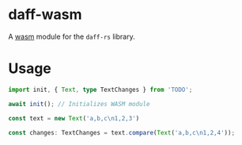 # daff-wasm

A [wasm](https://webassembly.org/) module for the `daff-rs` library.

# Usage

```ts
import init, { Text, type TextChanges } from 'TODO';

await init(); // Initializes WASM module

const text = new Text('a,b,c\n1,2,3')

const changes: TextChanges = text.compare(Text('a,b,c\n1,2,4'));
```
